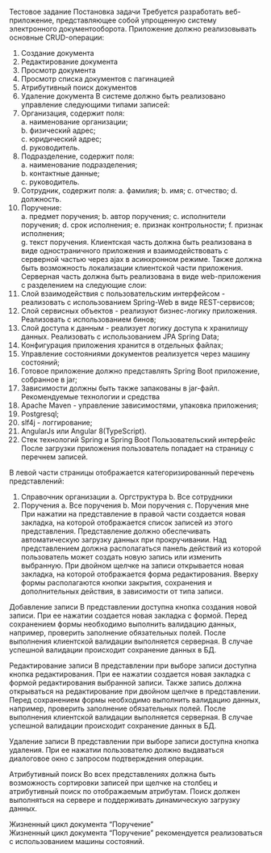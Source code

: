Тестовое задание
Постановка задачи 
Требуется разработать веб-приложение, представляющее собой упрощенную систему электронного документооборота. Приложение должно реализовывать основные CRUD-операции:
1.	Создание документа
2.	Редактирование документа
3.	Просмотр документа
4.	Просмотр списка документов с пагинацией
5.	Атрибутивный поиск документов
6.	Удаление документа
В системе должно быть реализовано управление следующими типами записей:  
1.	Организация,  содержит поля:  
a.	наименование организации;  
b.	физический адрес;  
c.	юридический адрес;  
d.	руководитель.  
2.	Подразделение,  содержит поля:  
a.	наименование подразделения;  
b.	контактные данные;  
c.	руководитель.  
3.	Сотрудник,  содержит поля: 
a.	фамилия;
b.	имя;
c.	отчество;
d.	должность.  
4.	Поручение:  
a.	предмет поручения;
b.	автор поручения;
c.	исполнители поручения;
d.	срок исполнения; 
e.	признак контрольности;
f.	признак исполнения;  
g.	текст поручения.
Клиентская часть должна быть реализована в виде одностраничного приложения и взаимодействовать с серверной частью через ajax в асинхронном режиме.  Также должна быть возможность локализации клиентской части приложения.
Серверная часть должна быть реализована в виде web-приложения с разделением на следующие слои:  
1.	Слой взаимодействия с пользовательским интерфейсом - реализовать с использованием Spring-Web в виде REST-сервисов;
2.	Слой сервисных объектов - реализуют бизнес-логику приложения.  Реализовать с использованием бинов;
3.	Слой доступа к данным - реализует логику доступа к хранилищу данных.  Реализовать с использованием JPA Spring Data;
4.	Конфигурация приложения хранится в отдельных файлах;
5.	Управление состояниями документов реализуется через машину состояний;
6.	Готовое приложение должно представлять Spring Boot приложение, собранное в jar;
7.	Зависимости должны быть также запакованы в jar-файл.
Рекомендуемые технологии и средства  
1.	Apache Maven - управление зависимостями,  упаковка приложения;  
2.	Postgresql;
3.	slf4j - логгирование;
4.	AngularJs или Angular 8(TypeScript).
5.	Стек технологий Spring и Spring Boot
Пользовательский интерфейс 
После загрузки приложения пользователь попадает на страницу с перечнем записей.   
  
В левой части страницы отображается категоризированный перечень представлений:  
1.	Справочник организации 
a.	Оргструктура 
b.	Все сотрудники 
2.	Поручения 
a.	Все поручения 
b.	Мои поручения 
c.	Поручения мне 
При нажатии на представление в правой части создается новая закладка,  на которой отображается список записей из этого представления.  Представление должно обеспечивать автоматическую загрузку данных при прокручивании.  Над представлением должна располагаться панель действий из которой пользователь может создать новую запись или изменить выбранную.  При двойном щелчке на записи открывается новая закладка,  на которой отображается форма редактирования.  Вверху формы располагаются кнопки закрытия,  сохранения и дополнительных действия,  в зависимости от типа записи.  

Добавление записи 
В представлении доступна кнопка создания новой записи.  При ее нажатии создается новая закладка с формой.  Перед сохранением формы необходимо выполнить валидацию данных, например,  проверить заполнение обязательных полей.   После выполнения клиентской валидации выполняется серверная.  В случае успешной валидации происходит сохранение данных в БД.  

Редактирование записи 
В представлении при выборе записи доступна кнопка редактирования.  При ее нажатии создается новая закладка с формой редактирования выбранной записи. Также запись должна открываться на редактирование при двойном щелчке в представлении.  Перед сохранением формы необходимо выполнить валидацию данных, например, проверить заполнение обязательных полей.  После выполнения клиентской валидации выполняется серверная. В случае успешной валидации происходит сохранение данных в БД. 

Удаление записи 
В представлении при выборе записи доступна кнопка удаления. При ее нажатии пользователю должно выдаваться диалоговое окно с запросом подтверждения операции.

Атрибутивный поиск 
Во всех представлениях должна быть возможность сортировки записей при щелчке на столбец и атрибутивный поиск по отображаемым атрибутам. Поиск должен выполняться на сервере и поддерживать динамическую загрузку данных. 

Жизненный цикл документа “Поручение”  
Жизненный цикл документа “Поручение”  рекомендуется реализоваться с использованием машины состояний.   

